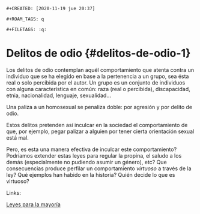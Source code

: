 ```{=org}
#+CREATED: [2020-11-19 jue 20:37]
```
```{=org}
#+ROAM_TAGS: q 
```
```{=org}
#+FILETAGS: :q:
```
# Delitos de odio {#delitos-de-odio-1}

Los delitos de odio contemplan aquél comportamiento que atenta contra un
individuo que se ha elegido en base a la pertenencia a un grupo, sea
ésta real o solo percibida por el autor. Un grupo es un conjunto de
individuos con alguna característica en común: raza (real o percibida),
discapacidad, etnia, nacionalidad, lenguaje, sexualidad...

Una paliza a un homosexual se penaliza doble: por agresión y por delito
de odio.

Estos delitos pretenden así inculcar en la sociedad el comportamiento de
que, por ejemplo, pegar palizar a alguien por tener cierta orientación
sexual está mal.

Pero, es esta una manera efectiva de inculcar este comportamiento?
Podríamos extender estas leyes para regular la propina, el saludo a los
demás (especialmente no pudiendo asumir un género), etc? Que
consecuencias produce perfilar un comportamiento *virtuoso* a través de
la ley? Qué ejemplos han habido en la historia? Quién decide lo que es
virtuoso?

Links:

[Leyes para la mayoría](202011191846-leyes_para_la_mayoria.org)
